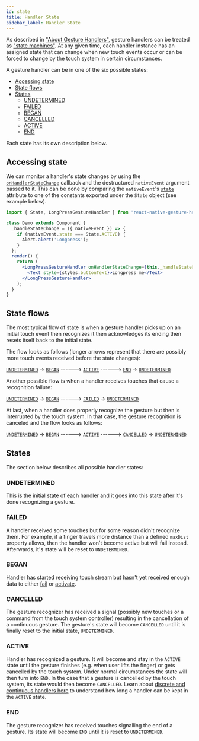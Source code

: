 ```yaml
---
id: state
title: Handler State
sidebar_label: Handler State
---
```


As described in ["About Gesture Handlers"](/docs/gesture-handlers/about-handlers), gesture handlers can be treated as ["state machines"](https://en.wikipedia.org/wiki/Finite-state_machine).
At any given time, each handler instance has an assigned state that can change when new touch events occur or can be forced to change by the touch system in certain circumstances.

A gesture handler can be in one of the six possible states:

- [Accessing state](#accessing-state)
- [State flows](#state-flows)
- [States](#states)
  - [UNDETERMINED](#undetermined)
  - [FAILED](#failed)
  - [BEGAN](#began)
  - [CANCELLED](#cancelled)
  - [ACTIVE](#active)
  - [END](#end)

Each state has its own description below.

## Accessing state

We can monitor a handler's state changes by using the [`onHandlerStateChange`](/docs/gesture-handlers/common-gh#onhandlerstatechange) callback and the destructured `nativeEvent` argument passed to it.
This can be done by comparing the `nativeEvent`'s [`state`](/docs/gesture-handlers/common-gh#state) attribute to one of the constants exported under the `State` object (see example below).

```jsx
import { State, LongPressGestureHandler } from 'react-native-gesture-handler';

class Demo extends Component {
  _handleStateChange = ({ nativeEvent }) => {
    if (nativeEvent.state === State.ACTIVE) {
      Alert.alert('Longpress');
    }
  };
  render() {
    return (
      <LongPressGestureHandler onHandlerStateChange={this._handleStateChange}>
        <Text style={styles.buttonText}>Longpress me</Text>
      </LongPressGestureHandler>
    );
  }
}
```

## State flows

The most typical flow of state is when a gesture handler picks up on an initial touch event then recognizes it then acknowledges its ending then resets itself back to the initial state.

The flow looks as follows (longer arrows represent that there are possibly more touch events received before the state changes):

[`UNDETERMINED`](#undetermined) -> [`BEGAN`](#began) ------> [`ACTIVE`](#active) ------> [`END`](#end) -> [`UNDETERMINED`](#undetermined)

Another possible flow is when a handler receives touches that cause a recognition failure:

[`UNDETERMINED`](#undetermined) -> [`BEGAN`](#began) ------> [`FAILED`](#failed) -> [`UNDETERMINED`](#undetermined)

At last, when a handler does properly recognize the gesture but then is interrupted by the touch system. In that case, the gesture recognition is canceled and the flow looks as follows:

[`UNDETERMINED`](#undetermined) -> [`BEGAN`](#began) ------> [`ACTIVE`](#active) ------> [`CANCELLED`](#cancelled) -> [`UNDETERMINED`](#undetermined)

## States

The section below describes all possible handler states:

### UNDETERMINED

This is the initial state of each handler and it goes into this state after it's done recognizing a gesture.

### FAILED

A handler received some touches but for some reason didn't recognize them. For example, if a finger travels more distance than a defined `maxDist` property allows, then the handler won't become active but will fail instead. Afterwards, it's state will be reset to `UNDETERMINED`.

### BEGAN

Handler has started receiving touch stream but hasn't yet received enough data to either [fail](#failed) or [activate](#active).

### CANCELLED

The gesture recognizer has received a signal (possibly new touches or a command from the touch system controller) resulting in the cancellation of a continuous gesture. The gesture's state will become `CANCELLED` until it is finally reset to the initial state, `UNDETERMINED`.

### ACTIVE

Handler has recognized a gesture. It will become and stay in the `ACTIVE` state until the gesture finishes (e.g. when user lifts the finger) or gets cancelled by the touch system. Under normal circumstances the state will then turn into `END`. In the case that a gesture is cancelled by the touch system, its state would then become `CANCELLED`.
Learn about [discrete and continuous handlers here](/docs/gesture-handlers/about-handlers#discrete-vs-continuous) to understand how long a handler can be kept in the `ACTIVE` state.

### END

The gesture recognizer has received touches signalling the end of a gesture. Its state will become `END` until it is reset to `UNDETERMINED`.
